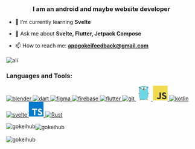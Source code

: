 <h3 align="center">I am an android and maybe website  developer</h3>

- 🌱 I’m currently learning **Svelte**

- 💬 Ask me about **Svelte, Flutter, Jetpack Compose**

- 📫 How to reach me: **appgokeifeedback@gmail.com**

<a ><img align="center" src="https://profile-readme-generator.com/assets/snake.svg" alt="ali"/></a>

<!-- comming soon missing information -->

<!-- <h3 align="left">Connect with me:</h3> -->

<!-- <p align="left">
<a href="https://t.me/apon105" target="blank"><img align="center" src="https://www.svgrepo.com/show/452115/telegram.svg" alt="ali" height="30" width="40" /></a>
<a href="https://instagram.com/apon10406" target="blank"><img align="center" src="https://raw.githubusercontent.com/rahuldkjain/github-profile-readme-generator/master/src/images/icons/Social/instagram.svg" alt="apon10406" height="30" width="40" /></a>
<a href="https://www.facebook.com/profile.php?id=100094350981741" target="blank"><img align="center" src="https://www.svgrepo.com/show/475647/facebook-color.svg" alt="apon10406" height="30" width="40" /></a>
<a href="https://www.x.com/gokeihub66" target="blank"><img align="center" src="https://www.svgrepo.com/show/475689/twitter-color.svg" alt="gokeihub66" height="30" width="40" /></a>
</p> -->

<h3 align="left">Languages and Tools:</h3>
<p align="left"> 
    <a href="https://www.blender.org/" target="_blank" rel="noreferrer"> 
        <img src="https://download.blender.org/branding/community/blender_community_badge_white.svg" alt="blender" width="40" height="40"/>
    </a>
    <a href="https://dart.dev" target="_blank" rel="noreferrer"> 
        <img src="https://www.vectorlogo.zone/logos/dartlang/dartlang-icon.svg" alt="dart" width="40" height="40"/>
    </a>
    <a href="https://www.figma.com/" target="_blank" rel="noreferrer"> 
        <img src="https://www.vectorlogo.zone/logos/figma/figma-icon.svg" alt="figma" width="40" height="40"/>
    </a>
    <a href="https://firebase.google.com/" target="_blank" rel="noreferrer"> 
        <img src="https://www.vectorlogo.zone/logos/firebase/firebase-icon.svg" alt="firebase" width="40" height="40"/>
    </a>
    <a href="https://flutter.dev" target="_blank" rel="noreferrer"> 
        <img src="https://www.vectorlogo.zone/logos/flutterio/flutterio-icon.svg" alt="flutter" width="40" height="40"/>
    </a>
    <a href="https://git-scm.com/" target="_blank" rel="noreferrer"> 
        <img src="https://www.vectorlogo.zone/logos/git-scm/git-scm-icon.svg" alt="git" width="40" height="40"/>
    </a>
    <a href="https://golang.org" target="_blank" rel="noreferrer"> 
        <img src="https://raw.githubusercontent.com/devicons/devicon/master/icons/go/go-original.svg" alt="go" width="40" height="40"/>
    </a>
    <a href="https://developer.mozilla.org/en-US/docs/Web/JavaScript" target="_blank" rel="noreferrer"> 
        <img src="https://raw.githubusercontent.com/devicons/devicon/master/icons/javascript/javascript-original.svg" alt="javascript" width="40" height="40"/>
    </a>
    <a href="https://kotlinlang.org" target="_blank" rel="noreferrer"> 
        <img src="https://www.vectorlogo.zone/logos/kotlinlang/kotlinlang-icon.svg" alt="kotlin" width="40" height="40"/>
    </a>
    <a href="https://svelte.dev" target="_blank" rel="noreferrer"> 
        <img src="https://upload.wikimedia.org/wikipedia/commons/1/1b/Svelte_Logo.svg" alt="svelte" width="40" height="40"/>
    </a>
    <a href="https://www.typescriptlang.org/" target="_blank" rel="noreferrer"> 
        <img src="https://raw.githubusercontent.com/devicons/devicon/master/icons/typescript/typescript-original.svg" alt="typescript" width="40" height="40"/>
    </a> 
     <a href="https://www.rust-lang.org/" target="_blank" rel="noreferrer"> 
        <img src="https://www.svgrepo.com/show/374056/rust.svg" alt="Rust" width="40" height="40"/>
    </a> 
 
</p>

<p>
    <img align="left" src="https://github-readme-stats.vercel.app/api/top-langs?username=gokeihub&show_icons=true&locale=en&layout=compact" alt="gokeihub" />
</p>

<p>
    <img align="center" src="https://github-readme-stats.vercel.app/api?username=gokeihub&show_icons=true&locale=en" alt="gokeihub" />
</p>

<p>
    <img align="center" src="https://github-readme-streak-stats.herokuapp.com/?user=gokeihub&" alt="gokeihub" />
</p>
